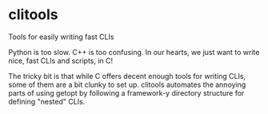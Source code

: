# clitools

Tools for easily writing fast CLIs

Python is too slow.
C++ is too confusing.
In our hearts, we just want to write nice, fast CLIs and scripts, in C!

The tricky bit is that while C offers decent enough tools for writing CLIs,
some of them are a bit clunky to set up. clitools automates the annoying
parts of using getopt by following a framework-y directory structure for
defining "nested" CLIs.
